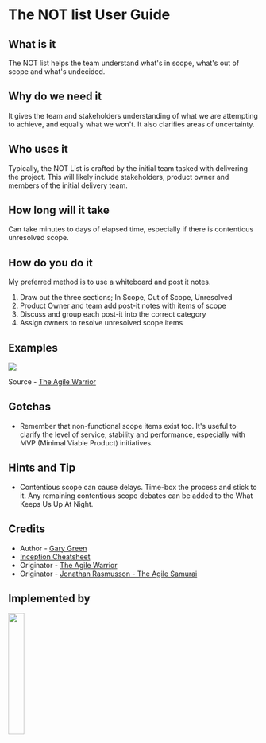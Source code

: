 # The NOT list User Guide
## What is it
The NOT list helps the team understand what's in scope, what's out of scope and what's undecided.

## Why do we need it
It gives the team and stakeholders understanding of what we are attempting to achieve, and equally what we won't.  It also clarifies areas of uncertainty.

## Who uses it
Typically, the NOT List is crafted by the initial team tasked with delivering the project.  This will likely include stakeholders, product owner and members of the initial delivery team.

## How long will it take
Can take minutes to days of elapsed time, especially if there is contentious unresolved scope.  

## How do you do it
My preferred method is to use a whiteboard and post it notes.

1. Draw out the three sections; In Scope, Out of Scope, Unresolved
1. Product Owner and team add post-it notes with items of scope
1. Discuss and group each post-it into the correct category
1. Assign owners to resolve unresolved scope items

## Examples
[<img src=https://agilewarrior.files.wordpress.com/2010/10/thenotlist.png>](https://agilewarrior.wordpress.com/2010/11/06/the-agile-inception-deck/)

Source - [The Agile Warrior](https://agilewarrior.wordpress.com/2010/11/06/the-agile-inception-deck/)

## Gotchas
* Remember that non-functional scope items exist too.  It's useful to clarify the level of service, stability and performance, especially with MVP (Minimal Viable Product) initiatives.

## Hints and Tip
* Contentious scope can cause delays.  Time-box the process and stick to it.  Any remaining contentious scope debates can be added to the What Keeps Us Up At Night.

## Credits
* Author - [Gary Green](mailto:contact@burendo.com) 
* [Inception Cheatsheet](http://bad.tools/delivery/docs/cheatsheet-inception.pdf)
* Originator - [The Agile Warrior](https://agilewarrior.wordpress.com/2010/11/06/the-agile-inception-deck/)
* Originator - [Jonathan Rasmusson - The Agile Samurai](https://pragprog.com/titles/jtrap/the-agile-samurai)

## Implemented by
[<img src=https://github.com/The-BAD-Toolit/Blended-Agile-Delivery-Toolkit/raw/master/images/burendo%20header.png width=25%>](http://burendo.com)
